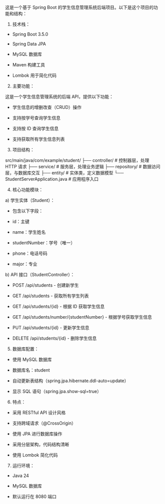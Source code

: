 这是一个基于 Spring Boot 的学生信息管理系统后端项目。以下是这个项目的功能和结构：

1. 技术栈：

- Spring Boot 3.5.0

- Spring Data JPA

- MySQL 数据库

- Maven 构建工具

- Lombok 用于简化代码

2. 主要功能：

这是一个学生信息管理系统的后端 API，提供以下功能：

- 学生信息的增删改查（CRUD）操作

- 支持按学号查询学生信息

- 支持按 ID 查询学生信息

- 支持获取所有学生信息列表

3. 项目结构：

src/main/java/com/example/student/
├── controller/          # 控制器层，处理 HTTP 请求
├── service/            # 服务层，处理业务逻辑
├── repository/         # 数据访问层，与数据库交互
├── entity/            # 实体类，定义数据模型
└── StudentServerApplication.java  # 应用程序入口

4. 核心功能模块：

a) 学生实体（Student）：

- 包含以下字段：

- id：主键

- name：学生姓名

- studentNumber：学号（唯一）

- phone：电话号码

- major：专业

b) API 接口（StudentController）：

- POST /api/students - 创建新学生

- GET /api/students - 获取所有学生列表

- GET /api/students/{id} - 根据 ID 获取学生信息

- GET /api/students/number/{studentNumber} - 根据学号获取学生信息

- PUT /api/students/{id} - 更新学生信息

- DELETE /api/students/{id} - 删除学生信息

5. 数据库配置：

- 使用 MySQL 数据库

- 数据库名：student

- 自动更新表结构（spring.jpa.hibernate.ddl-auto=update）

- 显示 SQL 语句（spring.jpa.show-sql=true）

6. 特点：

- 采用 RESTful API 设计风格

- 支持跨域请求（@CrossOrigin）

- 使用 JPA 进行数据库操作

- 采用分层架构，代码结构清晰

- 使用 Lombok 简化代码

7. 运行环境：

- Java 24

- MySQL 数据库

- 默认运行在 8080 端口
